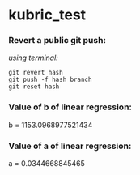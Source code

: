 # kubric_test

### Revert a public git push:
*using terminal:*
```
git revert hash
git push -f hash branch
git reset hash
```

### Value of b of linear regression:
b = 1153.0968977521434

### Value of a of linear regression:
a = 0.0344668845465
